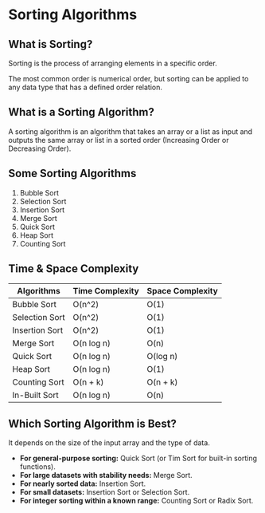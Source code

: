 # Sorting Algorithms

## What is Sorting?

Sorting is the process of arranging elements in a specific order.

The most common order is numerical order, but sorting can be applied to any data type that has a defined order relation.

## What is a Sorting Algorithm?

A sorting algorithm is an algorithm that takes an array or a list as input and outputs the same array or list in a sorted order (Increasing Order or Decreasing Order).

## Some Sorting Algorithms

1. Bubble Sort
2. Selection Sort
3. Insertion Sort
4. Merge Sort
5. Quick Sort
6. Heap Sort
7. Counting Sort

## Time & Space Complexity

|Algorithms|Time Complexity|Space Complexity|
|---|---|---|
|Bubble Sort|O(n^2)|O(1)|
|Selection Sort|O(n^2)|O(1)|
|Insertion Sort|O(n^2)|O(1)|
|Merge Sort|O(n log n)|O(n)|
|Quick Sort|O(n log n)|O(log n)|
|Heap Sort|O(n log n)|O(1)|
|Counting Sort|O(n + k)|O(n + k)|
|In-Built Sort|O(n log n)|O(n)|

## Which Sorting Algorithm is Best?

It depends on the size of the input array and the type of data.

- **For general-purpose sorting:** Quick Sort (or Tim Sort for built-in sorting functions).
- **For large datasets with stability needs:** Merge Sort.
- **For nearly sorted data:** Insertion Sort.
- **For small datasets:** Insertion Sort or Selection Sort.
- **For integer sorting within a known range:** Counting Sort or Radix Sort.
